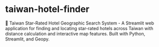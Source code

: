 # taiwan-hotel-finder
🏨 Taiwan Star-Rated Hotel Geographic Search System - A Streamlit web application for finding and locating star-rated hotels across Taiwan with distance calculation and interactive map features. Built with Python, Streamlit, and Geopy.
